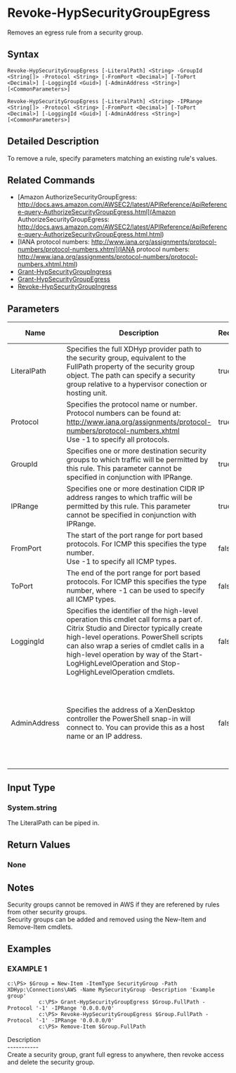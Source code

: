 ﻿# Revoke-HypSecurityGroupEgress

   Removes an egress rule from a security group.

## Syntax
```
Revoke-HypSecurityGroupEgress [-LiteralPath] <String> -GroupId <String[]> -Protocol <String> [-FromPort <Decimal>] [-ToPort <Decimal>] [-LoggingId <Guid>] [-AdminAddress <String>] [<CommonParameters>]

Revoke-HypSecurityGroupEgress [-LiteralPath] <String> -IPRange <String[]> -Protocol <String> [-FromPort <Decimal>] [-ToPort <Decimal>] [-LoggingId <Guid>] [-AdminAddress <String>] [<CommonParameters>]
```

## Detailed Description
   To remove a rule, specify parameters matching an existing rule's values.

## Related Commands
  * [Amazon AuthorizeSecurityGroupEgress: http://docs.aws.amazon.com/AWSEC2/latest/APIReference/ApiReference-query-AuthorizeSecurityGroupEgress.html](Amazon AuthorizeSecurityGroupEgress: http://docs.aws.amazon.com/AWSEC2/latest/APIReference/ApiReference-query-AuthorizeSecurityGroupEgress.html.html)
  * [IANA protocol numbers: http://www.iana.org/assignments/protocol-numbers/protocol-numbers.xhtml](IANA protocol numbers: http://www.iana.org/assignments/protocol-numbers/protocol-numbers.xhtml.html)
  * [Grant-HypSecurityGroupIngress](Grant-HypSecurityGroupIngress.html)
  * [Grant-HypSecurityGroupEgress](Grant-HypSecurityGroupEgress.html)
  * [Revoke-HypSecurityGroupIngress](Revoke-HypSecurityGroupIngress.html)
## Parameters

| Name   | Description | Required? | Pipeline Input | Default Value |
| --- | --- | --- | --- | --- |
| LiteralPath | Specifies the full XDHyp provider path to the security group, equivalent to the FullPath property of the security group object. The path can specify a security group relative to a hypervisor conection or hosting unit. | true | true (ByValue) |  |
| Protocol | Specifies the protocol name or number. Protocol numbers can be found at: http://www.iana.org/assignments/protocol-numbers/protocol-numbers.xhtml<br>Use -1 to specify all protocols. | true | false |  |
| GroupId | Specifies one or more destination security groups to which traffic will be permitted by this rule. This parameter cannot be specified in conjunction with IPRange. | true | false |  |
| IPRange | Specifies one or more destination CIDR IP address ranges to which traffic will be permitted by this rule. This parameter cannot be specified in conjunction with IPRange. | true | false |  |
| FromPort | The start of the port range for port based protocols. For ICMP this specifies the type number.<br>Use -1 to specify all ICMP types. | false | false | 0 |
| ToPort | The end of the port range for port based protocols. For ICMP this specifies the type number, where -1 can be used to specify all ICMP types. | false | false | 0 |
| LoggingId | Specifies the identifier of the high-level operation this cmdlet call forms a part of. Citrix Studio and Director typically create high-level operations. PowerShell scripts can also wrap a series of cmdlet calls in a high-level operation by way of the Start-LogHighLevelOperation and Stop-LogHighLevelOperation cmdlets. | false | false |  |
| AdminAddress | Specifies the address of a XenDesktop controller the PowerShell snap-in will connect to. You can provide this as a host name or an IP address. | false | false | Localhost. Once a value is provided by any cmdlet, this value becomes the default. |

## Input Type
### System.string
   The LiteralPath can be piped in.
## Return Values
### None
   ## Notes
   Security groups cannot be removed in AWS if they are referened by rules from other security groups.<br>    Security groups can be added and removed using the New-Item and Remove-Item cmdlets.
## Examples

### EXAMPLE 1
```
c:\PS> $Group = New-Item -ItemType SecurityGroup -Path XDHyp:\Connections\AWS -Name MySecurityGroup -Description 'Example group'
          c:\PS> Grant-HypSecurityGroupEgress $Group.FullPath -Protocol '-1' -IPRange '0.0.0.0/0'
          c:\PS> Revoke-HypSecurityGroupEgress $Group.FullPath -Protocol '-1' -IPRange '0.0.0.0/0'
          c:\PS> Remove-Item $Group.FullPath
```
   Description<br>-----------<br>Create a security group, grant full egress to anywhere, then revoke access and delete the security group.
